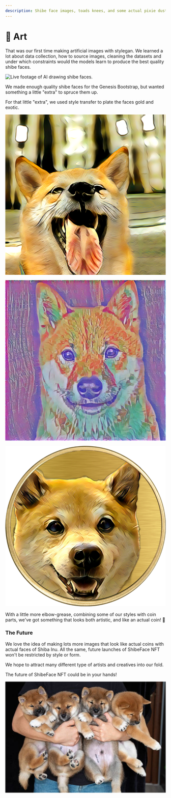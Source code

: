 ```yaml
---
description: Shibe face images, toads knees, and some actual pixie dust
---
```


# 🎨 Art

That was our first time making artificial images with stylegan. We learned a lot about data collection, how to source images, cleaning the datasets and  under which constraints would the models learn to produce the best quality shibe faces.

![Live footage of AI drawing shibe faces.](../.gitbook/assets/13.33.gif)

We made enough quality shibe faces for the Genesis Bootstrap, but wanted something a little "extra" to spruce them up.

For that little "extra", we used style transfer to plate the faces gold and exotic. &#x20;

![Gold Plated](<../.gitbook/assets/image (9).png>)

![Goddess Bless](<../.gitbook/assets/image (14).png>)

&#x20;

![](<../.gitbook/assets/image (6).png>)

With a little more elbow-grease, combining some of our styles with coin parts, we've got something that looks both artistic, and like an actual coin! 👀

### The Future

We love the idea of making lots more images that look like actual coins with actual faces of Shiba Inu. All the same, future launches of ShibeFace NFT won't be restricted by style or form.&#x20;

We hope to attract many different type of artists and creatives into our fold.&#x20;

The future of ShibeFace NFT could be in your hands!

&#x20;

![Non Fungible Puppies](<../.gitbook/assets/image (2).png>)
